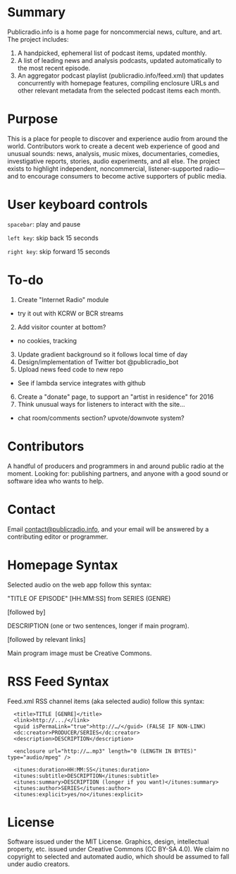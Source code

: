 # Summary
Publicradio.info is a home page for noncommercial news, culture, and art. The project includes:

1. A handpicked, ephemeral list of podcast items, updated monthly.
2. A list of leading news and analysis podcasts, updated automatically to the most recent episode.
3. An aggregator podcast playlist (publicradio.info/feed.xml) that updates concurrently with homepage features, compiling enclosure URLs and other relevant metadata from the selected podcast items each month.

# Purpose
This is a place for people to discover and experience audio from around the world. Contributors work to create a decent web experience of good and unusual sounds: news, analysis, music mixes, documentaries, comedies, investigative reports, stories, audio experiments, and all else. The project exists to highlight independent, noncommercial, listener-supported radio—and to encourage consumers to become active supporters of public media.

# User keyboard controls
`spacebar`: play and pause

`left key`: skip back 15 seconds

`right key`: skip forward 15 seconds

# To-do

1. Create "Internet Radio" module
  * try it out with KCRW or BCR streams
2. Add visitor counter at bottom?
  * no cookies, tracking
3. Update gradient background so it follows local time of day
4. Design/implementation of Twitter bot @publicradio_bot
5. Upload news feed code to new repo
  * See if lambda service integrates with github
6. Create a "donate" page, to support an "artist in residence" for 2016
7. Think unusual ways for listeners to interact with the site...
  * chat room/comments section? upvote/downvote system?

# Contributors
A handful of producers and programmers in and around public radio at the moment. Looking for: publishing partners, and anyone with a good sound or software idea who wants to help. 

# Contact
Email contact@publicradio.info, and your email will be answered by a contributing editor or programmer.

# Homepage Syntax
Selected audio on the web app follow this syntax:

  "TITLE OF EPISODE" [HH:MM:SS] from SERIES (GENRE)

  [followed by]

  DESCRIPTION (one or two sentences, longer if main program).

  [followed by relevant links]

Main program image must be Creative Commons.

# RSS Feed Syntax
Feed.xml RSS channel items (aka selected audio) follow this syntax:

```
  <title>TITLE [GENRE]</title>
  <link>http://.../</link>
  <guid isPermaLink="true">http://…/</guid> (FALSE IF NON-LINK)
  <dc:creator>PRODUCER/SERIES</dc:creator>
  <description>DESCRIPTION</description>
  
  <enclosure url="http://….mp3" length="0 (LENGTH IN BYTES)" type="audio/mpeg" />
  
  <itunes:duration>HH:MM:SS</itunes:duration>
  <itunes:subtitle>DESCRIPTION</itunes:subtitle>
  <itunes:summary>DESCRIPTION (longer if you want)</itunes:summary>
  <itunes:author>SERIES</itunes:author>
  <itunes:explicit>yes/no</itunes:explicit>
```

# License
Software issued under the MIT License. Graphics, design, intellectual property, etc. issued under Creative Commons (CC BY-SA 4.0). We claim no copyright to selected and automated audio, which should be assumed to fall under audio creators.
